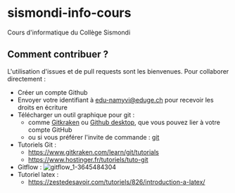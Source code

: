 # sismondi-info-cours
Cours d'informatique du Collège Sismondi

## Comment contribuer ?
L'utilisation d'issues et de pull requests sont les bienvenues. Pour collaborer directement :
* Créer un compte Github
* Envoyer votre identifiant à edu-namyvi@eduge.ch pour recevoir les droits en écriture
* Télécharger un outil graphique pour git :
  * comme [Gitkraken](https://www.gitkraken.com/download) ou [Github desktop](https://desktop.github.com/), que vous pouvez lier à votre compte GitHub
  * ou si vous préférer l'invite de commande : [git](https://git-scm.com/downloads)
* Tutoriels Git : 
  * https://www.gitkraken.com/learn/git/tutorials
  * https://www.hostinger.fr/tutoriels/tuto-git
* Gitflow : ![gitflow_1-3645484304](https://user-images.githubusercontent.com/32131211/173457918-54a19b0d-cfea-471a-9223-888f80bf9260.png)
* Tutoriel latex :
  * https://zestedesavoir.com/tutoriels/826/introduction-a-latex/
